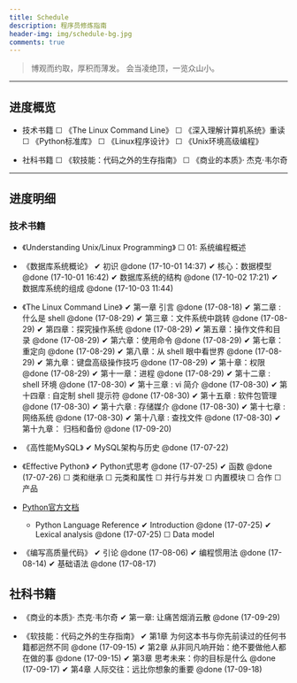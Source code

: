 ```yaml
---
title: Schedule
description: 程序员修炼指南
header-img: img/schedule-bg.jpg
comments: true
---
```


> 博观而约取，厚积而薄发。
会当凌绝顶，一览众山小。

---

## 进度概览
- 技术书籍
    ☐ 《The Linux Command Line》
    ☐ 《深入理解计算机系统》重读
    ☐ 《Python标准库》
    ☐ 《Linux程序设计》
    ☐ 《Unix环境高级编程》

- 社科书籍
    ☐ 《软技能：代码之外的生存指南》
    ☐ 《商业的本质》· 杰克·韦尔奇

---



## 进度明细

### 技术书籍
- 《Understanding Unix/Linux Programming》
    ☐ 01: 系统编程概述

- 《数据库系统概论》
    ✔ 初识 @done (17-10-01 14:37)
    ✔ 核心：数据模型 @done (17-10-01 16:42)
    ✔ 数据库系统的结构 @done (17-10-02 17:21)
    ✔ 数据库系统的组成 @done (17-10-03 11:44)


- 《The Linux Command Line》
    ✔ 第一章 引言 @done (17-08-18)
    ✔ 第二章 : 什么是 shell @done (17-08-29)
    ✔ 第三章：文件系统中跳转 @done (17-08-29)
    ✔ 第四章：探究操作系统 @done (17-08-29)
    ✔ 第五章：操作文件和目录 @done (17-08-29)
    ✔ 第六章：使用命令 @done (17-08-29)
    ✔ 第七章：重定向 @done (17-08-29)
    ✔ 第八章：从 shell 眼中看世界 @done (17-08-29)
    ✔ 第九章：键盘高级操作技巧 @done (17-08-29)
    ✔ 第十章：权限 @done (17-08-29)
    ✔ 第十一章：进程 @done (17-08-29)
    ✔ 第十二章 : shell 环境 @done (17-08-30)
    ✔ 第十三章 : vi 简介 @done (17-08-30)
    ✔ 第十四章 : 自定制 shell 提示符 @done (17-08-30)
    ✔ 第十五章 : 软件包管理 @done (17-08-30)
    ✔ 第十六章 : 存储媒介 @done (17-08-30)
    ✔ 第十七章 : 网络系统 @done (17-08-30)
    ✔ 第十八章 : 查找文件 @done (17-08-30)
    ✔ 第十九章： 归档和备份 @done (17-09-20)

- 《高性能MySQL》
    ✔ MySQL架构与历史 @done (17-07-22)

- 《Effective Python》
    ✔ Python式思考 @done (17-07-25)
    ✔ 函数 @done (17-07-26)
    ☐ 类和继承
    ☐ 元类和属性
    ☐ 并行与并发
    ☐ 内置模块
    ☐ 合作
    ☐ 产品

- [Python官方文档](https://docs.python.org/3.5/)
    - Python Language Reference
        ✔ Introduction @done (17-07-25)
        ✔ Lexical analysis @done (17-07-25)
        ☐ Data model


- 《编写高质量代码》
    ✔ 引论 @done (17-08-06)
    ✔ 编程惯用法 @done (17-08-14)
    ✔ 基础语法 @done (17-08-17)


## 社科书籍

- 《商业的本质》· 杰克·韦尔奇
   ✔ 第一章: 让痛苦烟消云散 @done (17-09-29)


- 《软技能：代码之外的生存指南》
    ✔ 第1章 为何这本书与你先前读过的任何书籍都迥然不同 @done (17-09-15)
    ✔ 第2章 从非同凡响开始：绝不要做他人都在做的事 @done (17-09-15)
    ✔ 第3章 思考未来：你的目标是什么 @done (17-09-17)
    ✔ 第4章 人际交往：远比你想象的重要 @done (17-09-18)
